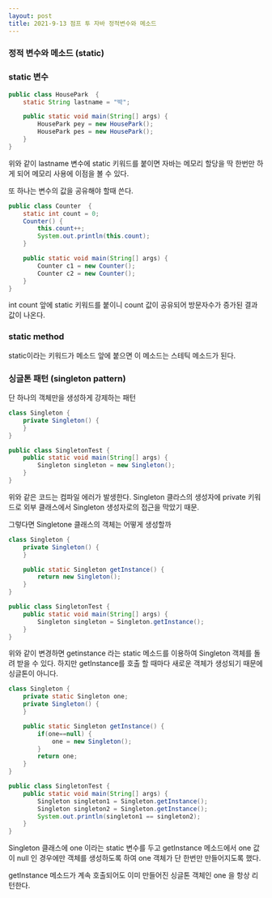 ```yaml
---
layout: post
title: 2021-9-13 점프 투 자바 정적변수와 메소드
---
```


### 정적 변수와 메소드 (static)

### static 변수

```java
public class HousePark  {
    static String lastname = "박";

    public static void main(String[] args) {
        HousePark pey = new HousePark();
        HousePark pes = new HousePark();
    }
}
```

위와 같이 lastname 변수에 static 키워드를 붙이면 자바는 메모리 할당을 딱 한번만 하게 되어 메모리 사용에 이점을 볼 수 있다.

또 하나는 변수의 값을 공유해야 할때 쓴다.

```java
public class Counter  {
    static int count = 0;
    Counter() {
        this.count++;
        System.out.println(this.count);
    }

    public static void main(String[] args) {
        Counter c1 = new Counter();
        Counter c2 = new Counter();
    }
}
```

int count 앞에 static 키워드를 붙이니 count 값이 공유되어 방문자수가 증가된 결과값이 나온다.

### static method

static이라는 키워드가 메소드 앞에 붙으면 이 메소드는 스테틱 메소드가 된다.

### 싱글톤 패턴 (singleton pattern)

단 하나의 객체만을 생성하게 강제하는 패턴

```java
class Singleton {
    private Singleton() {
    }
}

public class SingletonTest {
    public static void main(String[] args) {
        Singleton singleton = new Singleton();
    }
}
```

위와 같은 코드는 컴파일 에러가 발생한다. Singleton 클라스의 생성자에 private 키워드로 외부 클래스에서 Singleton 생성자로의 접근을 막았기 때문. 

그렇다면 Singletone 클래스의 객체는 어떻게 생성할까

```java
class Singleton {
    private Singleton() {
    }

    public static Singleton getInstance() {
        return new Singleton();
    }
}

public class SingletonTest {
    public static void main(String[] args) {
        Singleton singleton = Singleton.getInstance();
    }
}
```

위와 같이 변경하면 getinstance 라는 static 메소드를 이용하여 Singleton 객체를 돌려 받을 수 있다. 하지만 getInstance를 호출 할 때마다 새로운 객체가 생성되기 때문에 싱글톤이 아니다.

```java
class Singleton {
    private static Singleton one;
    private Singleton() {
    }

    public static Singleton getInstance() {
        if(one==null) {
            one = new Singleton();
        }
        return one;
    }
}

public class SingletonTest {
    public static void main(String[] args) {
        Singleton singleton1 = Singleton.getInstance();
        Singleton singleton2 = Singleton.getInstance();
        System.out.println(singleton1 == singleton2);
    }
}
```

Singleton 클래스에 one 이라는 static 변수를 두고 getInstance 메소드에서 one 값이 null 인 경우에만 객체를 생성하도록 하여 one 객체가 단 한번만 만들어지도록 했다.

getInstance 메소드가 계속 호출되어도 이미 만들어진 싱글톤 객체인 one 을 항상 리턴한다.